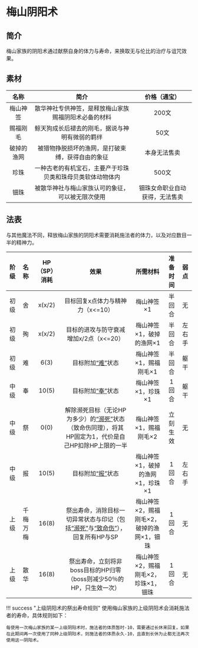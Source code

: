 # 梅山阴阳术

## 简介

梅山家族的阴阳术通过献祭自身的体力与寿命，来换取无与伦比的治疗与诅咒效果。

## 素材

名称|简介|价格（通宝）
:--:|:--:|:--:
梅山神签|散华神社专供神签，是释放梅山家族赐福阴阳术必备的材料|200文
赐福刚毛|鲸天狗成长后褪去的刚毛，据说与神明有微弱的羁绊|50文
破掉的渔网|被猎物挣脱损坏的渔网，是打破束缚，获得自由的象征|本身无法售卖
珍珠|一种古老的有机宝石，主要产于珍珠贝类和珠母贝类软体动物体内|500文
钿珠|被散华神社与梅山家族认可的象征，可以被无限次使用|钿珠女命职业自动获得，无法售卖

## 法表

与其他魔法不同，释放梅山家族的阴阳术需要消耗施法者的体力，以及对应数目一半的精神力。

阶级|名称|HP（SP）消耗|效果|所需材料|准备时间|弱点
:--:|:--:|:--:|:--:|:--:|:--:|:--:
初级|舍|x(x/2)|目标回复x点体力与精神力（x<=10）|梅山神签×1|半回合|无
初级|殉|x(x/2)|目标的进攻与防守衰减增加x/2点（x<=20）|梅山神签×1，破掉的渔网×1|半回合|左右手
初级|难|6(3)|目标附加<a href="../../../../status/normal/#“难”" target="_blank">“难”</a>状态|梅山神签×1，赐福刚毛×1|半回合|躯干
中级|奉|10(5)|目标附加<a href="../../../../status/normal/#“奉”" target="_blank">“奉”</a>状态|梅山神签×1，珍珠×1|1回合|躯干
中级|祭|0(0)|解除濒死目标（无论HP为多少）的<a href="../../../../status/normal/#濒死" target="_blank">“濒死”</a>状态（致命伤同理），将其HP固定为1，代价是自己HP扣除HP上限的一半|梅山神签×1，赐福刚毛×2|立刻生效|无
中级|报|10(5)|目标附加<a href="../../../../status/normal/#“报”" target="_blank">“报”</a>状态|梅山神签×1，破掉的渔网×1，珍珠×1|1回合|左右手
上级|千梅万梅|16(8)|祭出寿命，消除目标一切异常状态与印记（包括<a href="../../../../status/normal/#濒死" target="_blank">“濒死”</a>与<a href="../../../../status/normal/#致命伤" target="_blank">“致命伤”</a>），回复所有HP与SP|梅山神签×2，赐福刚毛×2，破掉的渔网×1，钿珠|1回合|无
上级|散华|16(8)|祭出寿命，立刻将非boss目标的HP归零（boss则减少50％的HP，只生效一次）|梅山神签×2，赐福刚毛×2，珍珠×1，钿珠|1回合|无

!!! success "上级阴阳术的祭出寿命规则"
    使用梅山家族的上级阴阳术会消耗施法者的寿命，具体规则如下：

    每使用一次梅山家族的某一上级阴阳术时，施法者的体质暂时-10，需要通过长休来回复。如果在此期间再一次使用了同种上级阴阳术，则施法者的体质永久-10，且直到长休为止都无法再次使用这一阴阳术。

